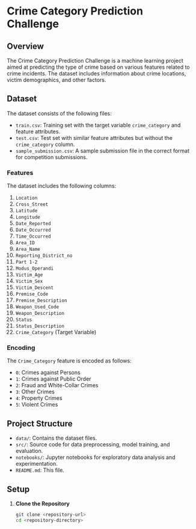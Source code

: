 # Crime Category Prediction Challenge

## Overview

The Crime Category Prediction Challenge is a machine learning project aimed at predicting the type of crime based on various features related to crime incidents. The dataset includes information about crime locations, victim demographics, and other factors.

## Dataset

The dataset consists of the following files:

- `train.csv`: Training set with the target variable `crime_category` and feature attributes.
- `test.csv`: Test set with similar feature attributes but without the `crime_category` column.
- `sample_submission.csv`: A sample submission file in the correct format for competition submissions.

### Features

The dataset includes the following columns:

1. `Location`
2. `Cross_Street`
3. `Latitude`
4. `Longitude`
5. `Date_Reported`
6. `Date_Occurred`
7. `Time_Occurred`
8. `Area_ID`
9. `Area_Name`
10. `Reporting_District_no`
11. `Part 1-2`
12. `Modus_Operandi`
13. `Victim_Age`
14. `Victim_Sex`
15. `Victim_Descent`
16. `Premise_Code`
17. `Premise_Description`
18. `Weapon_Used_Code`
19. `Weapon_Description`
20. `Status`
21. `Status_Description`
22. `Crime_Category` (Target Variable)

### Encoding

The `Crime_Category` feature is encoded as follows:

- `0`: Crimes against Persons
- `1`: Crimes against Public Order
- `2`: Fraud and White-Collar Crimes
- `3`: Other Crimes
- `4`: Property Crimes
- `5`: Violent Crimes

## Project Structure

- `data/`: Contains the dataset files.
- `src/`: Source code for data preprocessing, model training, and evaluation.
- `notebooks/`: Jupyter notebooks for exploratory data analysis and experimentation.
- `README.md`: This file.

## Setup

1. **Clone the Repository**

   ```bash
   git clone <repository-url>
   cd <repository-directory>
   ```
   

